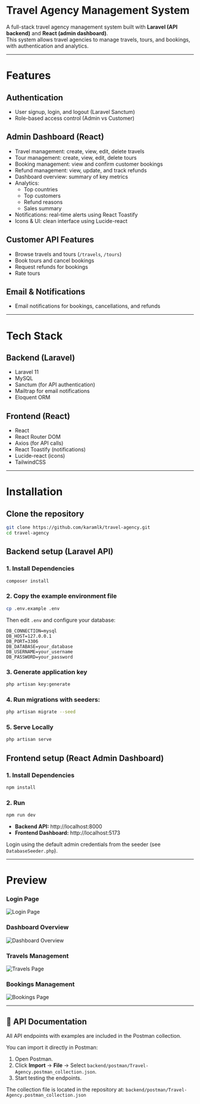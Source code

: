 #  Travel Agency Management System

A full-stack travel agency management system built with **Laravel (API backend)** and **React (admin dashboard)**.  
This system allows travel agencies to manage travels, tours, and bookings, with authentication and analytics.

---

# Features

## Authentication
- User signup, login, and logout (Laravel Sanctum)  
- Role-based access control (Admin vs Customer)  

## Admin Dashboard (React)
- Travel management: create, view, edit, delete travels  
- Tour management: create, view, edit, delete tours  
- Booking management: view and confirm customer bookings  
- Refund management: view, update, and track refunds  
- Dashboard overview: summary of key metrics  
- Analytics:  
  - Top countries  
  - Top customers  
  - Refund reasons  
  - Sales summary  
- Notifications: real-time alerts using React Toastify  
- Icons & UI: clean interface using Lucide-react  

## Customer API Features
- Browse travels and tours (`/travels`, `/tours`)  
- Book tours and cancel bookings  
- Request refunds for bookings  
- Rate tours  

## Email & Notifications
- Email notifications for bookings, cancellations, and refunds

---

#  Tech Stack

##  Backend (Laravel)
- Laravel 11
- MySQL 
- Sanctum (for API authentication)
- Mailtrap for email notifications
- Eloquent ORM

##  Frontend (React)
- React 
- React Router DOM
- Axios (for API calls)
- React Toastify (notifications)
- Lucide-react (icons)
- TailwindCSS 

---

# Installation

## Clone the repository

```bash
git clone https://github.com/karamlk/travel-agency.git
cd travel-agency
```

## Backend setup (Laravel API)

### 1. Install Dependencies

```bash
composer install
```

### 2. Copy the example environment file 

```bash
cp .env.example .env
```

Then edit `.env` and configure your database:

```env
DB_CONNECTION=mysql
DB_HOST=127.0.0.1
DB_PORT=3306
DB_DATABASE=your_database
DB_USERNAME=your_username
DB_PASSWORD=your_password
```

### 3. Generate application key

```bash
php artisan key:generate
```

### 4. Run migrations with seeders:

```bash
php artisan migrate --seed
```

### 5. Serve Locally

```bash
php artisan serve
```

## Frontend setup (React Admin Dashboard)

### 1. Install Dependencies
```bash
npm install
```

### 2. Run 
```bash
npm run dev
```

- **Backend API:** http://localhost:8000  
- **Frontend Dashboard:** http://localhost:5173  

Login using the default admin credentials from the seeder (see `DatabaseSeeder.php`).

---

# Preview

### Login Page
![Login Page](./assets/screenshots/login.png)

### Dashboard Overview
![Dashboard Overview](./assets/screenshots/dashboard.png)

### Travels Management
![Travels Page](./assets/screenshots/travels.png)

### Bookings Management
![Bookings Page](./assets/screenshots/bookings.png)


---

## 📝 API Documentation

All API endpoints with examples are included in the Postman collection.  

You can import it directly in Postman:

1. Open Postman.
2. Click **Import** → **File** → Select `backend/postman/Travel-Agency.postman_collection.json`.
3. Start testing the endpoints.

The collection file is located in the repository at: `backend/postman/Travel-Agency.postman_collection.json`
